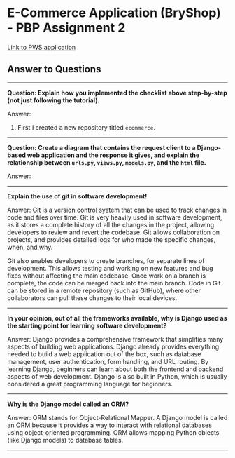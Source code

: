 # E-Commerce Application (BryShop) - PBP Assignment 2

[Link to PWS application](http://bryant-warrick-ecommerce.pbp.cs.ui.ac.id/)

## Answer to Questions

---

**Question: Explain how you implemented the checklist above step-by-step (not just following the tutorial).**

Answer:

1. First I created a new repository titled `ecommerce`.

---

**Question: Create a diagram that contains the request client to a Django-based web application and the response it gives, and explain the relationship between `urls.py`, `views.py`, `models.py`, and the `html` file.**

Answer:

---

**Explain the use of git in software development!**

Answer: Git is a version control system that can be used to track changes in code and files over time. Git is very heavily used in software development, as it stores a complete history of all the changes in the project, allowing developers to review and revert the codebase. Git allows collaboration on projects, and provides detailed logs for who made the specific changes, when, and why.

Git also enables developers to create branches, for separate lines of development. This allows testing and working on new features and bug fixes without affecting the main codebase. Once work on a branch is complete, the code can be merged back into the main branch. Code in Git can be stored in a remote repository (such as GitHub), where other collaborators can pull these changes to their local devices.

---

**In your opinion, out of all the frameworks available, why is Django used as the starting point for learning software development?**

Answer: Django provides a comprehensive framework that simplifies many aspects of building web applications. Django already provides everything needed to build a web application out of the box, such as database management, user authentication, form handling, and URL routing. By learning Django, beginners can learn about both the frontend and backend aspects of web development. Django is also built in Python, which is usually considered a great programming language for beginners.

---

**Why is the Django model called an ORM?**

Answer: ORM stands for Object-Relational Mapper. A Django model is called an ORM because it provides a way to interact with relational databases using object-oriented programming. ORM allows mapping Python objects (like Django models) to database tables.

---
